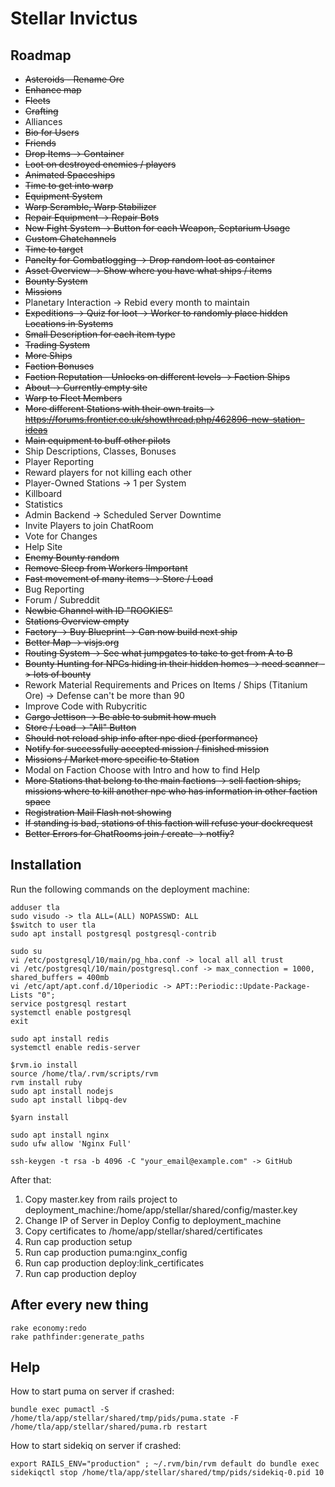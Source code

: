 # Stellar Invictus

## Roadmap

- ~~Asteroids - Rename Ore~~
- ~~Enhance map~~
- ~~Fleets~~
- ~~Crafting~~
- Alliances
- ~~Bio for Users~~
- ~~Friends~~
- ~~Drop Items -> Container~~
- ~~Loot on destroyed enemies / players~~
- ~~Animated Spaceships~~
- ~~Time to get into warp~~
- ~~Equipment System~~
- ~~Warp Scramble, Warp Stabilizer~~
- ~~Repair Equipment -> Repair Bots~~
- ~~New Fight System -> Button for each Weapon, Septarium Usage~~
- ~~Custom Chatchannels~~
- ~~Time to target~~
- ~~Panelty for Combatlogging -> Drop random loot as container~~
- ~~Asset Overview -> Show where you have what ships / items~~
- ~~Bounty System~~
- ~~Missions~~
- Planetary Interaction -> Rebid every month to maintain
- ~~Expeditions -> Quiz for loot -> Worker to randomly place hidden Locations in Systems~~
- ~~Small Description for each item type~~
- ~~Trading System~~
- ~~More Ships~~
- ~~Faction Bonuses~~
- ~~Faction Reputation - Unlocks on different levels -> Faction Ships~~
- ~~About -> Currently empty site~~
- ~~Warp to Fleet Members~~
- ~~More different Stations with their own traits -> https://forums.frontier.co.uk/showthread.php/462896-new-station-ideas~~
- ~~Main equipment to buff other pilots~~
- Ship Descriptions, Classes, Bonuses
- Player Reporting
- Reward players for not killing each other
- Player-Owned Stations -> 1 per System
- Killboard
- Statistics
- Admin Backend -> Scheduled Server Downtime
- Invite Players to join ChatRoom
- Vote for Changes
- Help Site
- ~~Enemy Bounty random~~
- ~~Remove Sleep from Workers !Important~~
- ~~Fast movement of many items -> Store / Load~~
- Bug Reporting
- Forum / Subreddit
- ~~Newbie Channel with ID "ROOKIES"~~
- ~~Stations Overview empty~~
- ~~Factory -> Buy Blueprint -> Can now build next ship~~
- ~~Better Map -> visjs.org~~
- ~~Routing System -> See what jumpgates to take to get from A to B~~
- ~~Bounty Hunting for NPCs hiding in their hidden homes -> need scanner -> lots of bounty~~
- Rework Material Requirements and Prices on Items / Ships (Titanium Ore) -> Defense can't be more than 90
- Improve Code with Rubycritic
- ~~Cargo Jettison -> Be able to submit how much~~
- ~~Store / Load -> "All" Button~~
- ~~Should not reload ship info after npc died (performance)~~
- ~~Notify for successfully accepted mission / finished mission~~
- ~~Missions / Market more specific to Station~~
- Modal on Faction Choose with Intro and how to find Help
- ~~More Stations that belong to the main factions -> sell faction ships, missions where to kill another npc who has information in other faction space~~
- ~~Registration Mail Flash not showing~~
- ~~If standing is bad, stations of this faction will refuse your dockrequest~~
- ~~Better Errors for ChatRooms join / create -> notfiy?~~
 
## Installation

Run the following commands on the deployment machine:
```
adduser tla
sudo visudo -> tla ALL=(ALL) NOPASSWD: ALL
$switch to user tla
sudo apt install postgresql postgresql-contrib

sudo su
vi /etc/postgresql/10/main/pg_hba.conf -> local all all trust
vi /etc/postgresql/10/main/postgresql.conf -> max_connection = 1000, shared_buffers = 400mb
vi /etc/apt/apt.conf.d/10periodic -> APT::Periodic::Update-Package-Lists "0";
service postgresql restart
systemctl enable postgresql
exit

sudo apt install redis
systemctl enable redis-server

$rvm.io install
source /home/tla/.rvm/scripts/rvm
rvm install ruby
sudo apt install nodejs
sudo apt install libpq-dev

$yarn install

sudo apt install nginx
sudo ufw allow 'Nginx Full'

ssh-keygen -t rsa -b 4096 -C "your_email@example.com" -> GitHub
```

After that:
1. Copy master.key from rails project to deployment_machine:/home/app/stellar/shared/config/master.key
2. Change IP of Server in Deploy Config to deployment_machine
3. Copy certificates to /home/app/stellar/shared/certificates
4. Run cap production setup
5. Run cap production puma:nginx_config
6. Run cap production deploy:link_certificates
7. Run cap production deploy

## After every new thing
```
rake economy:redo
rake pathfinder:generate_paths
```

## Help

How to start puma on server if crashed:
```
bundle exec pumactl -S /home/tla/app/stellar/shared/tmp/pids/puma.state -F /home/tla/app/stellar/shared/puma.rb restart
```

How to start sidekiq on server if crashed:
```
export RAILS_ENV="production" ; ~/.rvm/bin/rvm default do bundle exec sidekiqctl stop /home/tla/app/stellar/shared/tmp/pids/sidekiq-0.pid 10
```